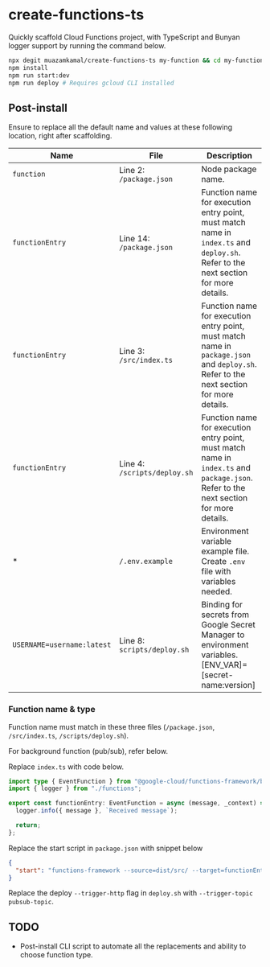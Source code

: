 # create-functions-ts

Quickly scaffold Cloud Functions project, with TypeScript and Bunyan logger support by running the command below.

```bash
npx degit muazamkamal/create-functions-ts my-function && cd my-function
npm install
npm run start:dev
npm run deploy # Requires gcloud CLI installed
```

## Post-install

Ensure to replace all the default name and values at these following location, right after scaffolding.

| Name                       | File                         | Description                                                                                                                             |
| -------------------------- | ---------------------------- | --------------------------------------------------------------------------------------------------------------------------------------- |
| `function`                 | Line 2: `/package.json`      | Node package name.                                                                                                                      |
| `functionEntry`            | Line 14: `/package.json`     | Function name for execution entry point, must match name in `index.ts` and `deploy.sh`. Refer to the next section for more details.     |
| `functionEntry`            | Line 3: `/src/index.ts`      | Function name for execution entry point, must match name in `package.json` and `deploy.sh`. Refer to the next section for more details. |
| `functionEntry`            | Line 4: `/scripts/deploy.sh` | Function name for execution entry point, must match name in `index.ts` and `package.json`. Refer to the next section for more details.  |
| \*                         | `/.env.example`              | Environment variable example file. Create `.env` file with variables needed.                                                            |
| `USERNAME=username:latest` | Line 8: `scripts/deploy.sh`  | Binding for secrets from Google Secret Manager to environment variables. [ENV_VAR]=[secret-name:version]                                |

### Function name & type

Function name must match in these three files (`/package.json`, `/src/index.ts`, `/scripts/deploy.sh`).

For background function (pub/sub), refer below.

Replace `index.ts` with code below.

```ts
import type { EventFunction } from "@google-cloud/functions-framework/build/src/functions";
import { logger } from "./functions";

export const functionEntry: EventFunction = async (message, _context) => {
  logger.info({ message }, `Received message`);

  return;
};
```

Replace the start script in `package.json` with snippet below

```json
{
  "start": "functions-framework --source=dist/src/ --target=functionEntry --signature-type=event | bunyan -L -o short"
}
```

Replace the deploy `--trigger-http` flag in `deploy.sh` with `--trigger-topic pubsub-topic`.

## TODO

- Post-install CLI script to automate all the replacements and ability to choose function type.
